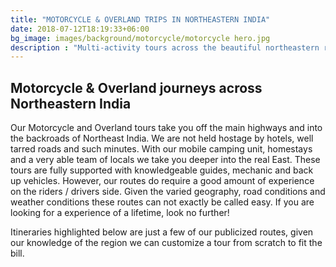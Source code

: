 ```yaml
---
title: "MOTORCYCLE & OVERLAND TRIPS IN NORTHEASTERN INDIA"
date: 2018-07-12T18:19:33+06:00
bg_image: images/background/motorcycle/motorcycle hero.jpg
description : "Multi-activity tours across the beautiful northeastern region of India"
---
```


## Motorcycle & Overland journeys across Northeastern India

Our Motorcycle and Overland tours take you off the main highways and into the backroads of Northeast India. We are not held hostage by hotels, well tarred roads and such minutes. With our mobile camping unit, homestays and a very able team of locals we take you deeper into the real East. These tours are fully supported with knowledgeable guides, mechanic and back up vehicles. However, our routes do require a good amount of experience on the riders / drivers side. Given the varied geography, road conditions and weather conditions these routes can not exactly be called easy. If you are looking for a experience of a lifetime, look no further!

Itineraries highlighted below are just a few of our publicized routes, given our knowledge of the region we can customize a tour from scratch to fit the bill.